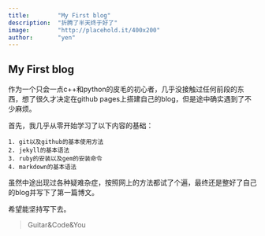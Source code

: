```yaml
---
title:        "My First blog"
description:  "折腾了半天终于好了"
image:        "http://placehold.it/400x200"
author:       "yen"
---
```

My First blog
---
作为一个只会一点c++和python的皮毛的初心者，几乎没接触过任何前段的东西，想了很久才决定在github pages上搭建自己的blog，但是途中确实遇到了不少麻烦。

首先，我几乎从零开始学习了以下内容的基础：

	1. git以及github的基本使用方法
	2. jekyll的基本语法
	3. ruby的安装以及gem的安装命令
	4. markdown的基本语法
虽然中途出现过各种疑难杂症，按照网上的方法都试了个遍，最终还是整好了自己的blog并写下了第一篇博文。

希望能坚持写下去。








>Guitar&Code&You 

